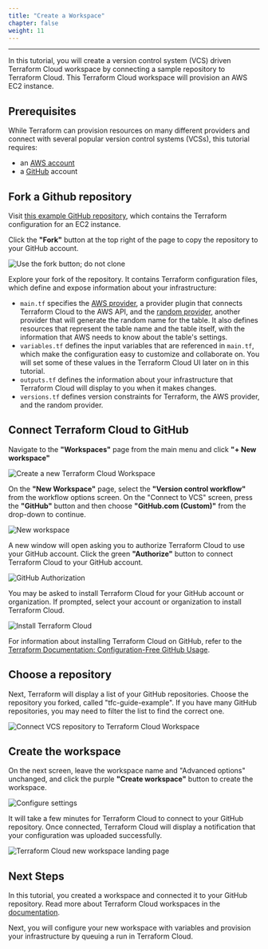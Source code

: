 ```yaml
---
title: "Create a Workspace"
chapter: false
weight: 11
---
```

---

In this tutorial, you will create a version control system (VCS) driven Terraform Cloud workspace by connecting a sample repository to Terraform Cloud. This Terraform Cloud workspace will provision an AWS EC2 instance.

## Prerequisites

While Terraform can provision resources on many different providers and connect with several popular version control systems (VCSs), this tutorial requires:

- an [AWS account](https://aws.amazon.com/)
- a [GitHub](https://github.com/) account

## Fork a Github repository

Visit [this example GitHub repository](https://github.com/hashicorptfc-guide-example), which contains the Terraform configuration for an EC2 instance.

Click the **"Fork"** button at the top right of the page to copy the repository to your GitHub account.

![Use the fork button; do not clone](/images/hashicorp/terraform/cloud/fork.png)

Explore your fork of the repository. It contains Terraform configuration files, which define and expose information about your infrastructure:

- `main.tf` specifies the [AWS provider](https://registry.terraform.io/providers/hashicorp/aws/latest), a provider plugin that connects Terraform Cloud to the AWS API, and the [random provider](https://registry.terraform.io/providers/hashicorp/random/latest), another provider that will generate the random name for the table. It also defines resources that represent the table name and the table itself, with the information that AWS needs to know about the table's settings.
- `variables.tf` defines the input variables that are referenced in `main.tf`, which make the configuration easy to customize and collaborate on. You will set some of these values in the Terraform Cloud UI later on in this tutorial.
- `outputs.tf` defines the information about your infrastructure that Terraform Cloud will display to you when it makes changes.
- `versions.tf` defines version constraints for Terraform, the AWS provider, and the random provider.

## Connect Terraform Cloud to GitHub

Navigate to the **"Workspaces"** page from the main menu and click **"+ New workspace"**

![Create a new Terraform Cloud Workspace](/images/hashicorp/terraform/tfc_hashicorp-training_create_workspace.png)

On the **"New Workspace"** page, select the **"Version control workflow"** from the workflow options screen. On the "Connect to VCS" screen, press the **"GitHub"** button and then choose **"GitHub.com (Custom)"** from the drop-down to continue.

![New workspace](/images/hashicorp/terraform/cloud/connect-workspace-to-vcs.png)

A new window will open asking you to authorize Terraform Cloud to use your GitHub account. Click the green **"Authorize"** button to connect Terraform Cloud to your GitHub account.

![GitHub Authorization](/images/hashicorp/terraform/cloud/authorize-github.png)

You may be asked to install Terraform Cloud for your GitHub account or organization. If prompted, select your account or organization to install Terraform Cloud.

![Install Terraform Cloud](/images/hashicorp/terraform/cloud/install-terraform-cloud.png)

For information about installing Terraform Cloud on GitHub, refer to the [Terraform Documentation: Configuration-Free GitHub Usage](https://www.terraform.io/docs/cloud/vcs/github-app.html#installing).

## Choose a repository

Next, Terraform will display a list of your GitHub repositories. Choose the repository you forked, called "tfc-guide-example". If you have many GitHub repositories, you may need to filter the list to find the correct one.

![Connect VCS repository to Terraform Cloud Workspace](/images/hashicorp/terraform/tfc_hashicorp-training_workspaces_connect_tfc_guide_example_repository.png)

## Create the workspace

On the next screen, leave the workspace name and "Advanced options" unchanged, and click the purple **"Create workspace"** button to create the workspace.

![Configure settings](/images/hashicorp/terraform/cloud/configure-settings.png)

It will take a few minutes for Terraform Cloud to connect to your GitHub repository. Once connected, Terraform Cloud will display a notification that your configuration was uploaded successfully.

![Terraform Cloud new workspace landing page](/images/hashicorp/terraform/tfc_hashicorp-training_workspaces_tfc-guide-example_new_workspace.png)

## Next Steps

In this tutorial, you created a workspace and connected it to your GitHub repository. Read more about Terraform Cloud workspaces in the [documentation](https://www.terraform.io/docs/cloud/workspaces/index.html).

Next, you will configure your new workspace with variables and provision your infrastructure by queuing a run in Terraform Cloud.
